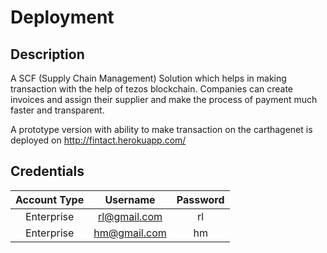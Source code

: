 # Deployment

## Description 

A SCF (Supply Chain Management) Solution which helps in making transaction with the help of tezos blockchain.
Companies can create invoices and  assign their supplier and make the process of payment much faster and transparent. 

A prototype version with ability to make transaction on the carthagenet is deployed on http://fintact.herokuapp.com/ 


## Credentials 

| Account Type | Username  | Password  |
| :---:   | :-: | :-: |
| Enterprise | rl@gmail.com | rl |
| Enterprise | hm@gmail.com | hm |
